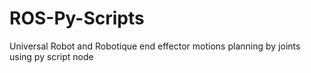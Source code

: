 # ROS-Py-Scripts
Universal Robot and Robotique end effector motions planning by joints using py script node
